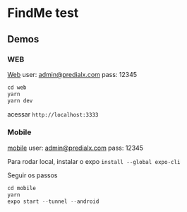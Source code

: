 # FindMe test

## Demos

### WEB

[Web](https://findme-web.herokuapp.com/login)
user: admin@predialx.com
pass: 12345

```javascript
cd web
yarn
yarn dev
```

acessar `http://localhost:3333`

### Mobile

[mobile](https://expo.io/@/projects/findme-mobile)
user: admin@predialx.com
pass: 12345

Para rodar local, instalar o expo `install --global expo-cli`

Seguir os passos

```javascript
cd mobile
yarn
expo start --tunnel --android
```
